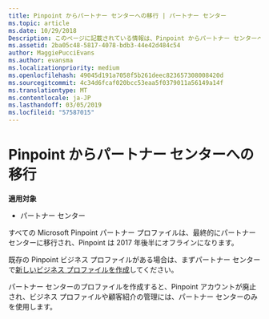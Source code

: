 ```yaml
---
title: Pinpoint からパートナー センターへの移行 | パートナー センター
ms.topic: article
ms.date: 10/29/2018
Description: このページに記載されている情報は、Pinpoint からパートナー センターへ移行する方法を説明しています。
ms.assetid: 2ba05c48-5817-4078-bdb3-44e42d484c54
author: MaggiePucciEvans
ms.author: evansma
ms.localizationpriority: medium
ms.openlocfilehash: 49045d191a7058f5b261deec823657308008420d
ms.sourcegitcommit: 4c34d6fcaf020bcc53eaa5f0379011a56149a14f
ms.translationtype: MT
ms.contentlocale: ja-JP
ms.lasthandoff: 03/05/2019
ms.locfileid: "57587015"
---
```

# <a name="transition-from-pinpoint-to-partner-center"></a>Pinpoint からパートナー センターへの移行

**適用対象**

-  パートナー センター

すべての Microsoft Pinpoint パートナー プロファイルは、最終的にパートナー センターに移行され、Pinpoint は 2017 年後半にオフラインになります。 

既存の Pinpoint ビジネス プロファイルがある場合は、まずパートナー センターで[新しいビジネス プロファイルを作成](create-a-marketing-profile.md)してください。

パートナー センターのプロファイルを作成すると、Pinpoint アカウントが廃止され、ビジネス プロファイルや顧客紹介の管理には、パートナー センターのみを使用します。